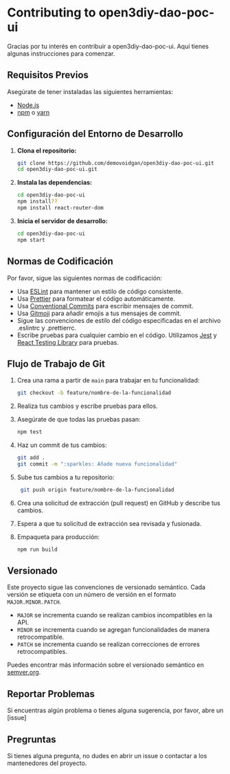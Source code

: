 # Contributing to open3diy-dao-poc-ui

Gracias por tu interés en contribuir a open3diy-dao-poc-ui. Aquí tienes algunas instrucciones para comenzar.

## Requisitos Previos

Asegúrate de tener instaladas las siguientes herramientas:

- [Node.js](https://nodejs.org/) 
- [npm](https://www.npmjs.com/) o [yarn](https://yarnpkg.com/)

## Configuración del Entorno de Desarrollo

1. **Clona el repositorio:**

   ```bash
   git clone https://github.com/demovoidgan/open3diy-dao-poc-ui.git
   cd open3diy-dao-poc-ui.git
    ```

2. **Instala las dependencias:**

    ```bash
    cd open3diy-dao-poc-ui
    npm install??
    npm install react-router-dom
    ``` 

3. **Inicia el servidor de desarrollo:**

   ```bash
   cd open3diy-dao-poc-ui
   npm start
   ```

## Normas de Codificación

Por favor, sigue las siguientes normas de codificación:

- Usa [ESLint](https://eslint.org/) para mantener un estilo de código consistente.
- Usa [Prettier](https://prettier.io/) para formatear el código automáticamente.
- Usa [Conventional Commits](https://www.conventionalcommits.org/) para escribir mensajes de commit.
- Usa [Gitmoji](https://gitmoji.dev/) para añadir emojis a tus mensajes de commit.
- Sigue las convenciones de estilo del código especificadas en el archivo .eslintrc y .prettierrc.
- Escribe pruebas para cualquier cambio en el código. Utilizamos [Jest](https://jestjs.io/) y [React Testing Library](https://testing-library.com/docs/react-testing-library/intro/) para pruebas.
    

## Flujo de Trabajo de Git

1. Crea una rama a partir de `main` para trabajar en tu funcionalidad:

   ```bash
   git checkout -b feature/nombre-de-la-funcionalidad
   ```

2. Realiza tus cambios y escribe pruebas para ellos.

3. Asegúrate de que todas las pruebas pasan:

   ```bash
   npm test
   ```      
4. Haz un commit de tus cambios:

   ```bash
   git add .
   git commit -m ":sparkles: Añade nueva funcionalidad"
   ```

5. Sube tus cambios a tu repositorio:

   ```bash
    git push origin feature/nombre-de-la-funcionalidad
    ```

6. Crea una solicitud de extracción (pull request) en GitHub y describe tus cambios.

7. Espera a que tu solicitud de extracción sea revisada y fusionada.

8. Empaqueta para producción:

   ```bash
   npm run build
   ```

## Versionado

Este proyecto sigue las convenciones de versionado semántico. Cada versión se etiqueta con un número de versión en el formato `MAJOR.MINOR.PATCH`. 

- `MAJOR` se incrementa cuando se realizan cambios incompatibles en la API.
- `MINOR` se incrementa cuando se agregan funcionalidades de manera retrocompatible.
- `PATCH` se incrementa cuando se realizan correcciones de errores retrocompatibles.

Puedes encontrar más información sobre el versionado semántico en [semver.org](https://semver.org/).

## Reportar Problemas

Si encuentras algún problema o tienes alguna sugerencia, por favor, abre un [issue]

## Pregruntas

Si tienes alguna pregunta, no dudes en abrir un issue o contactar a los mantenedores del proyecto.


